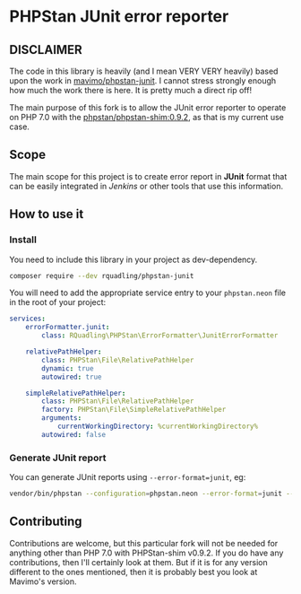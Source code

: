# PHPStan JUnit error reporter

## DISCLAIMER
The code in this library is heavily (and I mean VERY VERY heavily) based upon the work in
[mavimo/phpstan-junit](https://github.com/mavimo/phpstan-junit).
I cannot stress strongly enough how much the work there is here. It is pretty much a direct rip off!

The main purpose of this fork is to allow the JUnit error reporter to operate on PHP 7.0 with the
[phpstan/phpstan-shim:0.9.2](https://github.com/phpstan/phpstan-shim), as that is my current use case.

## Scope

The main scope for this project is to create error report in **JUnit** format that can be easily integrated in *Jenkins*
or other tools that use this information.

## How to use it

### Install

You need to include this library in your project as dev-dependency.

```bash
composer require --dev rquadling/phpstan-junit
```

You will need to add the appropriate service entry to your `phpstan.neon` file in the root of your project:

```yaml
services:
    errorFormatter.junit:
        class: RQuadling\PHPStan\ErrorFormatter\JunitErrorFormatter

    relativePathHelper:
        class: PHPStan\File\RelativePathHelper
        dynamic: true
        autowired: true

    simpleRelativePathHelper:
        class: PHPStan\File\RelativePathHelper
        factory: PHPStan\File\SimpleRelativePathHelper
        arguments:
            currentWorkingDirectory: %currentWorkingDirectory%
        autowired: false
```
### Generate JUnit report

You can generate JUnit reports using `--error-format=junit`, eg:

```bash
vendor/bin/phpstan --configuration=phpstan.neon --error-format=junit --level=7 --no-progress --no-interaction analyse SOURCE_CODE_DIR
```

## Contributing

Contributions are welcome, but this particular fork will not be needed for anything other than PHP 7.0 with PHPStan-shim
v0.9.2. If you do have any contributions, then I'll certainly look at them. But if it is for any version different to
the ones mentioned, then it is probably best you look at Mavimo's version.
